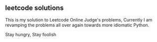 leetcode solutions
---

This is my solution to Leetcode Online Judge's problems, Currently I am revamping the problems all over again towards more idiomatic Python.

Stay hungry, Stay foolish
